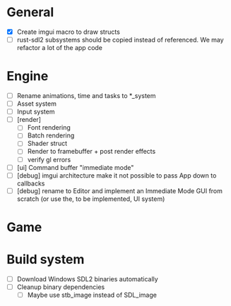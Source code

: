 # General

- [x] Create imgui macro to draw structs
- [ ] rust-sdl2 subsystems should be copied instead of referenced. We may refactor a lot of the app
    code

# Engine

- [ ] Rename animations, time and tasks to *_system
- [ ] Asset system
- [ ] Input system
- [ ] [render]
  - [ ] Font rendering
  - [ ] Batch rendering
  - [ ] Shader struct
  - [ ] Render to framebuffer + post render effects
  - [ ] verify gl errors
- [ ] [ui] Command buffer "immediate mode"
- [ ] [debug] imgui architecture make it not possible to pass App down to callbacks
- [ ] [debug] rename to Editor and implement an Immediate Mode GUI from scratch (or use the, to be
    implemented, UI system)

# Game

# Build system

- [ ] Download Windows SDL2 binaries automatically
- [ ] Cleanup binary dependencies
  - [ ] Maybe use stb_image instead of SDL_image
